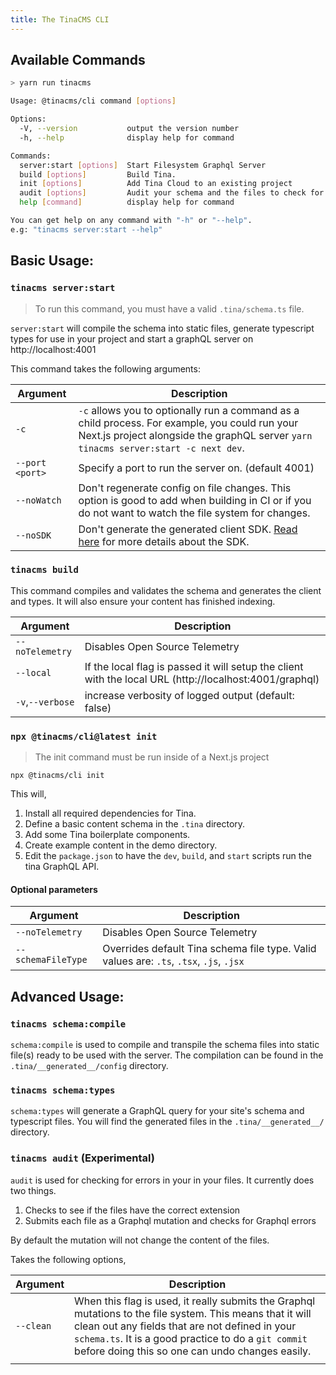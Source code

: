 ```yaml
---
title: The TinaCMS CLI
---
```


## Available Commands

```sh
> yarn run tinacms

Usage: @tinacms/cli command [options]

Options:
  -V, --version           output the version number
  -h, --help              display help for command

Commands:
  server:start [options]  Start Filesystem Graphql Server
  build [options]         Build Tina.
  init [options]          Add Tina Cloud to an existing project
  audit [options]         Audit your schema and the files to check for errors
  help [command]          display help for command

You can get help on any command with "-h" or "--help".
e.g: "tinacms server:start --help"
```

## Basic Usage:

### `tinacms server:start`

> To run this command, you must have a valid `.tina/schema.ts` file.

`server:start` will compile the schema into static files, generate typescript types for use in your project and start a graphQL server on http://localhost:4001

This command takes the following arguments:

| Argument        | Description                                                                                                                                                             |
| --------------- | ----------------------------------------------------------------------------------------------------------------------------------------------------------------------- |
| `-c`            | `-c` allows you to optionally run a command as a child process. For example, you could run your Next.js project alongside the graphQL server `yarn tinacms server:start -c next dev`. |
| `--port <port>` | Specify a port to run the server on. (default 4001)                                                                                                                     |
| `--noWatch`     | Don't regenerate config on file changes. This option is good to add when building in CI or if you do not want to watch the file system for changes.                     |
| `--noSDK`       | Don't generate the generated client SDK. [Read here](/docs/graphql/client/) for more details about the SDK.                                                             |

### `tinacms build`

This command compiles and validates the schema and generates the client and types. It will also ensure your content has finished indexing.

| Argument         | Description                                                                                             |
| ---------------- | ------------------------------------------------------------------------------------------------------- |
| `--noTelemetry`  | Disables Open Source Telemetry                                                                          |
| `--local`        | If the local flag is passed it will setup the client with the local URL (http://localhost:4001/graphql) |
| `-v`,`--verbose` | increase verbosity of logged output (default: false)                                                    |

### `npx @tinacms/cli@latest init`

> The init command must be run inside of a Next.js project

```bash,copy
npx @tinacms/cli init
```

This will,

1. Install all required dependencies for Tina.
2. Define a basic content schema in the `.tina` directory.
3. Add some Tina boilerplate components.
4. Create example content in the demo directory.
5. Edit the `package.json` to have the `dev`, `build`, and `start` scripts run the tina GraphQL API.

#### Optional parameters

| Argument           | Description                                                                             |
| ------------------ | --------------------------------------------------------------------------------------- |
| `--noTelemetry`    | Disables Open Source Telemetry                                                          |
| `--schemaFileType` | Overrides default Tina schema file type. Valid values are: `.ts`, `.tsx`, `.js`, `.jsx` |

## Advanced Usage:

### `tinacms schema:compile`

`schema:compile` is used to compile and transpile the schema files into static file(s) ready to be used with the server. The compilation can be found in the `.tina/__generated__/config` directory.

### `tinacms schema:types`

`schema:types` will generate a GraphQL query for your site's schema and typescript files. You will find the generated files in the `.tina/__generated__/` directory.

### `tinacms audit` (Experimental)

`audit` is used for checking for errors in your in your files. It currently does two things.

1. Checks to see if the files have the correct extension
2. Submits each file as a Graphql mutation and checks for Graphql errors

By default the mutation will not change the content of the files.

Takes the following options,

| Argument  | Description                                                                                                                                                                                                                                                             |
| --------- | ----------------------------------------------------------------------------------------------------------------------------------------------------------------------------------------------------------------------------------------------------------------------- |
| `--clean` | When this flag is used, it really submits the Graphql mutations to the file system. This means that it will clean out any fields that are not defined in your `schema.ts`. It is a good practice to do a `git commit` before doing this so one can undo changes easily. |
|           |
